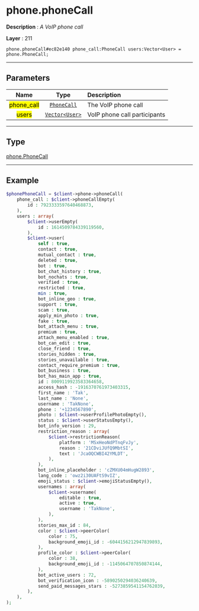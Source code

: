 # phone.phoneCall

**Description** : *A VoIP phone call*

**Layer** : 211

```tl
phone.phoneCall#ec82e140 phone_call:PhoneCall users:Vector<User> = phone.PhoneCall;
```

---

## Parameters

| Name | Type | Description |
| :---: | :---: | :--- |
| <mark>phone_call</mark> | [`PhoneCall`](type/PhoneCall) | The VoIP phone call |
| <mark>users</mark> | [`Vector<User>`](type/User) | VoIP phone call participants |

---

## Type

[phone.PhoneCall](type/phone.PhoneCall)

---

## Example

```php
$phonePhoneCall = $client->phone->phoneCall(
	phone_call : $client->phoneCallEmpty(
		id : 7923333597640468873,
	),
	users : array(
		$client->userEmpty(
			id : 1614509784339119560,
		),
		$client->user(
			self : true,
			contact : true,
			mutual_contact : true,
			deleted : true,
			bot : true,
			bot_chat_history : true,
			bot_nochats : true,
			verified : true,
			restricted : true,
			min : true,
			bot_inline_geo : true,
			support : true,
			scam : true,
			apply_min_photo : true,
			fake : true,
			bot_attach_menu : true,
			premium : true,
			attach_menu_enabled : true,
			bot_can_edit : true,
			close_friend : true,
			stories_hidden : true,
			stories_unavailable : true,
			contact_require_premium : true,
			bot_business : true,
			bot_has_main_app : true,
			id : 8009119923583364658,
			access_hash : -1916370761973403315,
			first_name : 'Tak',
			last_name : 'None',
			username : 'TakNone',
			phone : '+1234567890',
			photo : $client->userProfilePhotoEmpty(),
			status : $client->userStatusEmpty(),
			bot_info_version : 29,
			restriction_reason : array(
				$client->restrictionReason(
					platform : 'MSxHeoNdPTnqFvJy',
					reason : '21CDviJUfQ9MbtSI',
					text : 'JcaOQCWBI42YMLDT',
				),
			),
			bot_inline_placeholder : 'cZMXU04mHugW2893',
			lang_code : 'owz2i30UAFtS9vIZ',
			emoji_status : $client->emojiStatusEmpty(),
			usernames : array(
				$client->username(
					editable : true,
					active : true,
					username : 'TakNone',
				),
			),
			stories_max_id : 84,
			color : $client->peerColor(
				color : 75,
				background_emoji_id : -6044156212947839893,
			),
			profile_color : $client->peerColor(
				color : 38,
				background_emoji_id : -1145064707850874144,
			),
			bot_active_users : 72,
			bot_verification_icon : -5890250294036240639,
			send_paid_messages_stars : -5273859541154762039,
		),
	),
);
```